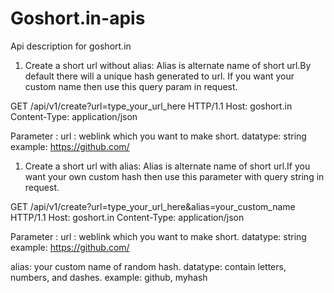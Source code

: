 # Goshort.in-apis
Api description for goshort.in


1. Create a short url without alias:
Alias is alternate name of short url.By default there will a unique hash generated to url. If you want your custom name then use this query param in request.

GET /api/v1/create?url=type_your_url_here  HTTP/1.1
Host: goshort.in
Content-Type: application/json

Parameter :
url : weblink which you want to make short.
datatype: string
example: https://github.com/


1. Create a short url with alias:
Alias is alternate name of short url.If you want your own custom hash then use this parameter with query string in request.

GET /api/v1/create?url=type_your_url_here&alias=your_custom_name  HTTP/1.1
Host: goshort.in
Content-Type: application/json

Parameter :
url : weblink which you want to make short.
datatype: string
example: https://github.com/

alias: your custom name of random hash.
datatype: contain letters, numbers, and dashes.
example: github, myhash



















